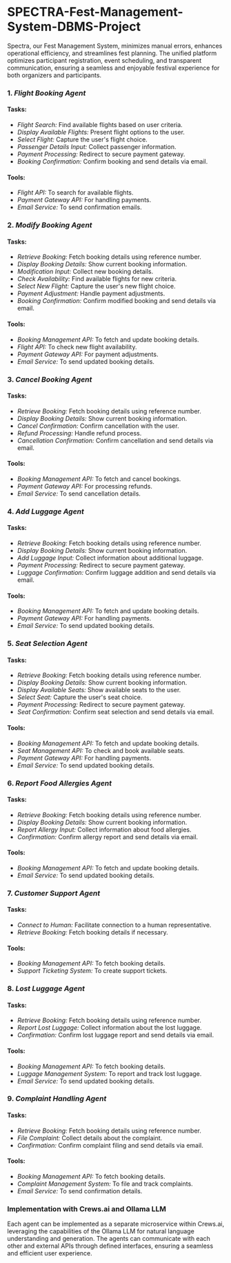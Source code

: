 # SPECTRA-Fest-Management-System-DBMS-Project
Spectra, our Fest Management System, minimizes manual errors, enhances  operational efficiency, and streamlines fest planning. The unified platform optimizes  participant registration, event scheduling, and transparent communication, ensuring  a seamless and enjoyable festival experience for both organizers and participants.




### 1. *Flight Booking Agent*
#### Tasks:
- *Flight Search:* Find available flights based on user criteria.
- *Display Available Flights:* Present flight options to the user.
- *Select Flight:* Capture the user's flight choice.
- *Passenger Details Input:* Collect passenger information.
- *Payment Processing:* Redirect to secure payment gateway.
- *Booking Confirmation:* Confirm booking and send details via email.

#### Tools:
- *Flight API:* To search for available flights.
- *Payment Gateway API:* For handling payments.
- *Email Service:* To send confirmation emails.

### 2. *Modify Booking Agent*
#### Tasks:
- *Retrieve Booking:* Fetch booking details using reference number.
- *Display Booking Details:* Show current booking information.
- *Modification Input:* Collect new booking details.
- *Check Availability:* Find available flights for new criteria.
- *Select New Flight:* Capture the user's new flight choice.
- *Payment Adjustment:* Handle payment adjustments.
- *Booking Confirmation:* Confirm modified booking and send details via email.

#### Tools:
- *Booking Management API:* To fetch and update booking details.
- *Flight API:* To check new flight availability.
- *Payment Gateway API:* For payment adjustments.
- *Email Service:* To send updated booking details.

### 3. *Cancel Booking Agent*
#### Tasks:
- *Retrieve Booking:* Fetch booking details using reference number.
- *Display Booking Details:* Show current booking information.
- *Cancel Confirmation:* Confirm cancellation with the user.
- *Refund Processing:* Handle refund process.
- *Cancellation Confirmation:* Confirm cancellation and send details via email.

#### Tools:
- *Booking Management API:* To fetch and cancel bookings.
- *Payment Gateway API:* For processing refunds.
- *Email Service:* To send cancellation details.

### 4. *Add Luggage Agent*
#### Tasks:
- *Retrieve Booking:* Fetch booking details using reference number.
- *Display Booking Details:* Show current booking information.
- *Add Luggage Input:* Collect information about additional luggage.
- *Payment Processing:* Redirect to secure payment gateway.
- *Luggage Confirmation:* Confirm luggage addition and send details via email.

#### Tools:
- *Booking Management API:* To fetch and update booking details.
- *Payment Gateway API:* For handling payments.
- *Email Service:* To send updated booking details.

### 5. *Seat Selection Agent*
#### Tasks:
- *Retrieve Booking:* Fetch booking details using reference number.
- *Display Booking Details:* Show current booking information.
- *Display Available Seats:* Show available seats to the user.
- *Select Seat:* Capture the user's seat choice.
- *Payment Processing:* Redirect to secure payment gateway.
- *Seat Confirmation:* Confirm seat selection and send details via email.

#### Tools:
- *Booking Management API:* To fetch and update booking details.
- *Seat Management API:* To check and book available seats.
- *Payment Gateway API:* For handling payments.
- *Email Service:* To send updated booking details.

### 6. *Report Food Allergies Agent*
#### Tasks:
- *Retrieve Booking:* Fetch booking details using reference number.
- *Display Booking Details:* Show current booking information.
- *Report Allergy Input:* Collect information about food allergies.
- *Confirmation:* Confirm allergy report and send details via email.

#### Tools:
- *Booking Management API:* To fetch and update booking details.
- *Email Service:* To send updated booking details.

### 7. *Customer Support Agent*
#### Tasks:
- *Connect to Human:* Facilitate connection to a human representative.
- *Retrieve Booking:* Fetch booking details if necessary.

#### Tools:
- *Booking Management API:* To fetch booking details.
- *Support Ticketing System:* To create support tickets.

### 8. *Lost Luggage Agent*
#### Tasks:
- *Retrieve Booking:* Fetch booking details using reference number.
- *Report Lost Luggage:* Collect information about the lost luggage.
- *Confirmation:* Confirm lost luggage report and send details via email.

#### Tools:
- *Booking Management API:* To fetch booking details.
- *Luggage Management System:* To report and track lost luggage.
- *Email Service:* To send updated booking details.

### 9. *Complaint Handling Agent*
#### Tasks:
- *Retrieve Booking:* Fetch booking details using reference number.
- *File Complaint:* Collect details about the complaint.
- *Confirmation:* Confirm complaint filing and send details via email.

#### Tools:
- *Booking Management API:* To fetch booking details.
- *Complaint Management System:* To file and track complaints.
- *Email Service:* To send confirmation details.

### Implementation with Crews.ai and Ollama LLM
Each agent can be implemented as a separate microservice within Crews.ai, leveraging the capabilities of the Ollama LLM for natural language understanding and generation. The agents can communicate with each other and external APIs through defined interfaces, ensuring a seamless and efficient user experience.
